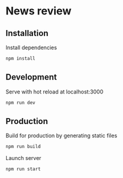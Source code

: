 # News review

## Installation

Install dependencies

```bash
npm install
```

## Development

Serve with hot reload at localhost:3000

```bash
npm run dev
```

## Production

Build for production by generating static files

```bash
npm run build
```

Launch server

```bash
npm run start
```
